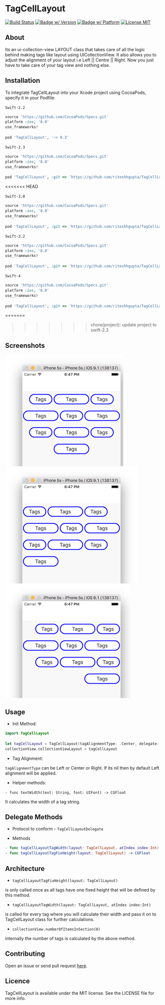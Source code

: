 # TagCellLayout

[![Build Status](https://travis-ci.org/riteshhgupta/TagCellLayout.svg)](https://travis-ci.org/riteshhgupta/TagCellLayout)
[![Badge w/ Version](https://cocoapod-badges.herokuapp.com/v/TagCellLayout/badge.png)](https://cocoapods.org/pods/TagCellLayout)
[![Badge w/ Platform](https://cocoapod-badges.herokuapp.com/p/TagCellLayout/badge.svg)](https://cocoapods.org/pods/TagCellLayout)
[![License MIT](http://img.shields.io/:license-mit-blue.svg)](https://opensource.org/licenses/MIT)

## About

Its an ui-collection-view LAYOUT class that takes care of all the logic behind making tags like layout using UICollectionView. It also allows you to adjust the alignment of your layout i.e Left || Centre || Right. Now you just have to take care of your tag view and nothing else. 

## Installation
To integrate TagCellLayout into your Xcode project using CocoaPods, specify it in your Podfile:

`Swift-2.2`

```ruby
source 'https://github.com/CocoaPods/Specs.git'
platform :ios, '8.0'
use_frameworks!

pod 'TagCellLayout', '~> 0.3'
```

`Swift-2.3`

```ruby
source 'https://github.com/CocoaPods/Specs.git'
platform :ios, '8.0'
use_frameworks!

pod 'TagCellLayout', :git => 'https://github.com/riteshhgupta/TagCellLayout.git', :branch => 'swift2.3'
```
<<<<<<< HEAD

`Swift-3.0`

```ruby
source 'https://github.com/CocoaPods/Specs.git'
platform :ios, '8.0'
use_frameworks!

pod 'TagCellLayout', :git => 'https://github.com/riteshhgupta/TagCellLayout.git', :branch => 'swift3.0'
```

`Swift-3.2`

```ruby
source 'https://github.com/CocoaPods/Specs.git'
platform :ios, '8.0'
use_frameworks!

pod 'TagCellLayout', :git => 'https://github.com/riteshhgupta/TagCellLayout.git', :branch => 'swift3.2'
```

`Swift-4`

```ruby
source 'https://github.com/CocoaPods/Specs.git'
platform :ios, '8.0'
use_frameworks!

pod 'TagCellLayout', :git => 'https://github.com/riteshhgupta/TagCellLayout.git', :branch => 'swift4'
```

=======
>>>>>>> chore(project): update project to swift-2.3
## Screenshots

![Center Alignment](/TagCellLayout/Readme_Resources/tag_cc.png)
![Left Alignment](/TagCellLayout/Readme_Resources/tag_ll.png)
![Right Alignment](/TagCellLayout/Readme_Resources/tag_rr.png)

## Usage

- Init Method:

```swift
import TagCellLayout

let tagCellLayout = TagCellLayout(tagAlignmentType: .Center, delegate: self)
collectionView.collectionViewLayout = tagCellLayout
```

- Tag Alignment:

```tagAlignmentType``` can be Left or Center or Right. If its nil then by default Left alignment will be applied.

- Helper methods:

`- func textWidth(text: String, font: UIFont) -> CGFloat`

It calculates the width of a tag string.


## Delegate Methods
- Protocol to conform - `TagCellLayoutDelegate`


- Methods


```swift
- func tagCellLayoutTagWidth(layout: TagCellLayout, atIndex index:Int) -> CGFloat
- func tagCellLayoutTagFixHeight(layout: TagCellLayout) -> CGFloat
```

## Architecture
- ```tagCellLayoutTagFixHeight(layout: TagCellLayout)``` 

is only called once as all tags have one fixed height that will be defined by this method.

- ```tagCellLayoutTagWidth(layout: TagCellLayout, atIndex index:Int)``` 

is called for every tag where you will calculate their width and pass it on to TagCellLayout class for further calculations.

- ```collectionView.numberOfItemsInSection(0)```

internally the number of tags is calculated by the above method.

## Contributing

Open an issue or send pull request [here](https://github.com/riteshhgupta/TagCellLayout/issues/new).

## Licence

TagCellLayout is available under the MIT license. See the LICENSE file for more info.
